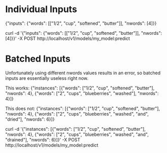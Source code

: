 # Individual Inputs

{"inputs": {"words": [["1/2", "cup", "softened", "butter"]], "nwords": [4]}}

curl -d '{"inputs": {"words": [["1/2", "cup", "softened", "butter"]], "nwords": [4]}}' -X POST http://localhost/v1/models/my_model:predict

# Batched Inputs
Unfortunately using different nwords values results in an error, so batched inputs are essentially useless right now. 

This works: {"instances": [{"words": ["1/2", "cup", "softened", "butter"], "nwords": 4}, {"words": ["2", "cups", "blueberries", "washed"], "nwords": 4}]}

This does not: {"instances": [{"words": ["1/2", "cup", "softened", "butter"], "nwords": 4}, {"words": ["2", "cups", "blueberries", "washed", "and", "dried"], "nwords": 6}]}

curl -d '{"instances": [{"words": ["1/2", "cup", "softened", "butter"], "nwords": 4}, {"words": ["2", "cups", "blueberries", "washed", "and", "drained"], "nwords": 6}]}' -X POST http://localhost/v1/models/my_model:predict
